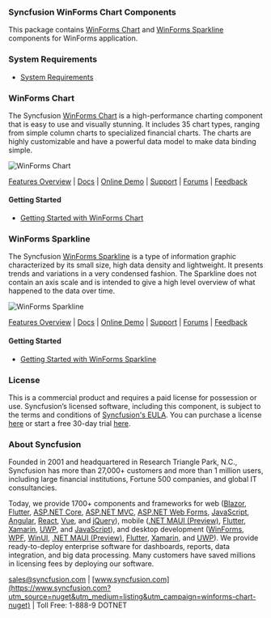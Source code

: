 ### Syncfusion WinForms Chart Components
This package contains [WinForms Chart](https://www.syncfusion.com/winforms-ui-controls/chart?utm_source=nuget&utm_medium=listing&utm_campaign=winforms-chart-nuget) and [WinForms Sparkline](https://www.syncfusion.com/winforms-ui-controls/sparkline?utm_source=nuget&utm_medium=listing&utm_campaign=winforms-chart-nuget) components for WinForms application.

### System Requirements

* [System Requirements](https://help.syncfusion.com/windowsforms/installation/system-requirements?utm_source=nuget&utm_medium=listing&utm_campaign=winforms-chart-nuget)

### WinForms Chart

The Syncfusion [WinForms Chart](https://www.syncfusion.com/winforms-ui-controls/chart?utm_source=nuget&utm_medium=listing&utm_campaign=winforms-chart-nuget) is a high-performance charting component that is easy to use and visually stunning. It includes 35 chart types, ranging from simple column charts to specialized financial charts. The charts are highly customizable and have a powerful data model to make data binding simple.

![WinForms Chart](https://cdn.syncfusion.com/nuget-readme/winforms/winforms_chart.png)

[Features Overview](https://www.syncfusion.com/winforms-ui-controls/chart?utm_source=nuget&utm_medium=listing&utm_campaign=winforms-chart-nuget) | [Docs](https://help.syncfusion.com/windowsforms/chart/getting-started?utm_source=nuget&utm_medium=listing&utm_campaign=winforms-chart-nuget) | [Online Demo](https://github.com/syncfusion/winforms-demos?utm_source=nuget&utm_medium=listing&utm_campaign=winforms-chart-nuget) | [Support](https://www.syncfusion.com/support/directtrac/incidents/newincident?utm_source=nuget&utm_medium=listing&utm_campaign=winforms-chart-nuget) | [Forums](https://www.syncfusion.com/forums/windowsforms?utm_source=nuget&utm_medium=listing&utm_campaign=winforms-chart-nuget) | [Feedback](https://www.syncfusion.com/feedback/winforms?utm_source=nuget&utm_medium=listing&utm_campaign=winforms-chart-nuget)

#### Getting Started

* [Getting Started with WinForms Chart](https://help.syncfusion.com/windowsforms/chart/getting-started?utm_source=nuget&utm_medium=listing&utm_campaign=winforms-chart-nuget)

### WinForms Sparkline

The Syncfusion [WinForms Sparkline](https://www.syncfusion.com/winforms-ui-controls/sparkline?utm_source=nuget&utm_medium=listing&utm_campaign=winforms-chart-nuget) is a type of information graphic characterized by its small size, high data density and lightweight. It presents trends and variations in a very condensed fashion. The Sparkline does not contain an axis scale and is intended to give a high level overview of what happened to the data over time.

![WinForms Sparkline](https://cdn.syncfusion.com/nuget-readme/winforms/winforms_sparkline.png)

[Features Overview](https://www.syncfusion.com/winforms-ui-controls/sparkline?utm_source=nuget&utm_medium=listing&utm_campaign=winforms-chart-nuget) | [Docs](https://help.syncfusion.com/windowsforms/sparkline/gettingstarted?utm_source=nuget&utm_medium=listing&utm_campaign=winforms-chart-nuget) | [Online Demo](https://github.com/syncfusion/winforms-demos?utm_source=nuget&utm_medium=listing&utm_campaign=winforms-chart-nuget) | [Support](https://www.syncfusion.com/support/directtrac/incidents/newincident?utm_source=nuget&utm_medium=listing&utm_campaign=winforms-chart-nuget) | [Forums](https://www.syncfusion.com/forums/windowsforms?utm_source=nuget&utm_medium=listing&utm_campaign=winforms-chart-nuget) | [Feedback](https://www.syncfusion.com/feedback/winforms?utm_source=nuget&utm_medium=listing&utm_campaign=winforms-chart-nuget)

#### Getting Started

* [Getting Started with WinForms Sparkline](https://help.syncfusion.com/windowsforms/sparkline/gettingstarted?utm_source=nuget&utm_medium=listing&utm_campaign=winforms-chart-nuget)

### License

This is a commercial product and requires a paid license for possession or use. Syncfusion’s licensed software, including this component, is subject to the terms and conditions of [Syncfusion's EULA](https://www.syncfusion.com/eula/es/?utm_source=nuget&utm_medium=listing&utm_campaign=winforms-chart-nuget). You can purchase a license [here](https://www.syncfusion.com/sales/products?utm_source=nuget&utm_medium=listing&utm_campaign=winforms-chart-nuget) or start a free 30-day trial [here](https://www.syncfusion.com/account/manage-trials/start-trials?utm_source=nuget&utm_medium=listing&utm_campaign=winforms-chart-nuget).

### About Syncfusion

Founded in 2001 and headquartered in Research Triangle Park, N.C., Syncfusion has more than 27,000+ customers and more than 1 million users, including large financial institutions, Fortune 500 companies, and global IT consultancies.
 
Today, we provide 1700+ components and frameworks for web ([Blazor](https://www.syncfusion.com/blazor-components?utm_source=nuget&utm_medium=listing&utm_campaign=winforms-chart-nuget), [Flutter](https://www.syncfusion.com/flutter-widgets?utm_source=nuget&utm_medium=listing&utm_campaign=winforms-chart-nuget), [ASP.NET Core](https://www.syncfusion.com/aspnet-core-ui-controls?utm_source=nuget&utm_medium=listing&utm_campaign=winforms-chart-nuget), [ASP.NET MVC](https://www.syncfusion.com/aspnet-mvc-ui-controls?utm_source=nuget&utm_medium=listing&utm_campaign=winforms-chart-nuget), [ASP.NET Web Forms](https://www.syncfusion.com/jquery/aspnet-webforms-ui-controls?utm_source=nuget&utm_medium=listing&utm_campaign=winforms-chart-nuget), [JavaScript](https://www.syncfusion.com/javascript-ui-controls?utm_source=nuget&utm_medium=listing&utm_campaign=winforms-chart-nuget), [Angular](https://www.syncfusion.com/angular-ui-components?utm_source=nuget&utm_medium=listing&utm_campaign=winforms-chart-nuget), [React](https://www.syncfusion.com/react-ui-components?utm_source=nuget&utm_medium=listing&utm_campaign=winforms-chart-nuget), [Vue](https://www.syncfusion.com/vue-ui-components?utm_source=nuget&utm_medium=listing&utm_campaign=winforms-chart-nuget), and [jQuery](https://www.syncfusion.com/jquery-ui-widgets?utm_source=nuget&utm_medium=listing&utm_campaign=winforms-chart-nuget)), mobile ([.NET MAUI (Preview)](https://www.syncfusion.com/maui-controls?utm_source=nuget&utm_medium=listing&utm_campaign=winforms-chart-nuget), [Flutter](https://www.syncfusion.com/flutter-widgets?utm_source=nuget&utm_medium=listing&utm_campaign=winforms-chart-nuget), [Xamarin](https://www.syncfusion.com/xamarin-ui-controls?utm_source=nuget&utm_medium=listing&utm_campaign=winforms-chart-nuget), [UWP](https://www.syncfusion.com/uwp-ui-controls?utm_source=nuget&utm_medium=listing&utm_campaign=winforms-chart-nuget), and [JavaScript](https://www.syncfusion.com/javascript-ui-controls?utm_source=nuget&utm_medium=listing&utm_campaign=winforms-chart-nuget)), and desktop development ([WinForms](https://www.syncfusion.com/winforms-ui-controls?utm_source=nuget&utm_medium=listing&utm_campaign=winforms-chart-nuget), [WPF](https://www.syncfusion.com/wpf-controls?utm_source=nuget&utm_medium=listing&utm_campaign=winforms-chart-nuget), [WinUI](https://www.syncfusion.com/winui-controls?utm_source=nuget&utm_medium=listing&utm_campaign=winforms-chart-nuget), [.NET MAUI (Preview)](https://www.syncfusion.com/maui-controls?utm_source=nuget&utm_medium=listing&utm_campaign=winforms-chart-nuget), [Flutter](https://www.syncfusion.com/flutter-widgets?utm_source=nuget&utm_medium=listing&utm_campaign=winforms-chart-nuget), [Xamarin](https://www.syncfusion.com/xamarin-ui-controls?utm_source=nuget&utm_medium=listing&utm_campaign=winforms-chart-nuget), and [UWP](https://www.syncfusion.com/uwp-ui-controls?utm_source=nuget&utm_medium=listing&utm_campaign=winforms-chart-nuget)). We provide ready-to-deploy enterprise software for dashboards, reports, data integration, and big data processing. Many customers have saved millions in licensing fees by deploying our software.

[sales@syncfusion.com](mailto:sales@syncfusion.com?Subject=Syncfusion%20WinForms%20Chart-%20NuGet) | [www.syncfusion.com](https://www.syncfusion.com?utm_source=nuget&utm_medium=listing&utm_campaign=winforms-chart-nuget) | Toll Free: 1-888-9 DOTNET


